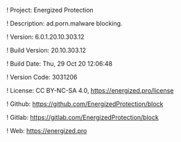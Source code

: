 ! Project: Energized Protection

! Description: ad.porn.malware blocking.

! Version: 6.0.1.20.10.303.12

! Build Version: 20.10.303.12

! Build Date: Thu, 29 Oct 20 12:06:48

! Version Code: 3031206

! License: CC BY-NC-SA 4.0, https://energized.pro/license

! Github: https://github.com/EnergizedProtection/block

! Gitlab: https://gitlab.com/EnergizedProtection/block


! Web: https://energized.pro
